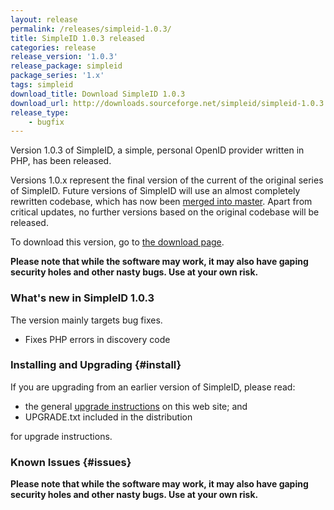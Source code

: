 ```yaml
---
layout: release
permalink: /releases/simpleid-1.0.3/
title: SimpleID 1.0.3 released
categories: release
release_version: '1.0.3'
release_package: simpleid
package_series: '1.x'
tags: simpleid
download_title: Download SimpleID 1.0.3
download_url: http://downloads.sourceforge.net/simpleid/simpleid-1.0.3.tar.gz
release_type: 
    - bugfix
---
```


Version 1.0.3 of SimpleID, a simple, personal OpenID provider written in PHP, has been released.

Versions 1.0.x represent the final version of the current of the original series of SimpleID.
Future versions of SimpleID will use an almost completely rewritten codebase, which has
now been [merged into master](/news/2015/10/simpleid-2-merged-into-master/).  Apart from
critical updates, no further versions based on the original codebase will be released.

To download this version, go to [the download page](/download).

**Please note that while the software may work, it may also have gaping security holes and other nasty bugs. Use at your own risk.**

### What's new in SimpleID 1.0.3

The version mainly targets bug fixes.

- Fixes PHP errors in discovery code

### Installing and Upgrading {#install}

If you are upgrading from an earlier version of SimpleID, please read:

- the general [upgrade instructions](/docs/1/upgrading) on this web site; and
- UPGRADE.txt included in the distribution

for upgrade instructions.

### Known Issues {#issues}

**Please note that while the software may work, it may also have gaping security holes and other nasty bugs. Use at your own risk.**

